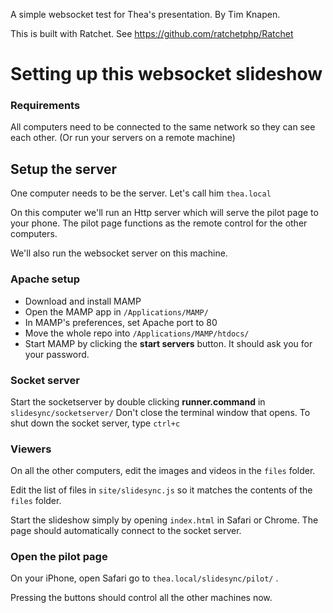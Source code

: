 
A simple websocket test for Thea's presentation.
By Tim Knapen. 

This is built with Ratchet. See https://github.com/ratchetphp/Ratchet

# Setting up this websocket slideshow

### Requirements
All computers need to be connected to the same network so they can see each other. (Or run your servers on a remote machine)

## Setup the server
One computer needs to be the server. Let's call him `thea.local`

On this computer we'll run an Http server which will serve the pilot page to your phone. The pilot page functions as the remote control for the other computers.

We'll also run the websocket server on this machine.


### Apache setup

- Download and install MAMP
- Open the MAMP app in `/Applications/MAMP/`
- In MAMP's preferences, set Apache port to 80
- Move the whole repo into `/Applications/MAMP/htdocs/`
- Start MAMP by clicking the **start servers** button. It should ask you for your password.


### Socket server

Start the socketserver by double clicking **runner.command** in `slidesync/socketserver/`
Don't close the terminal window that opens.
To shut down the socket server, type `ctrl+c`


### Viewers

On all the other computers, edit the images and videos in the `files` folder.

Edit the list of files in `site/slidesync.js` so it matches the contents of the `files` folder.

Start the slideshow simply by opening `index.html` in Safari or Chrome. The page should automatically connect to the socket server.


### Open the pilot page

On your iPhone, open Safari go to `thea.local/slidesync/pilot/` .

Pressing the buttons should control all the other machines now.


